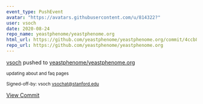 ```yaml
---
event_type: PushEvent
avatar: "https://avatars.githubusercontent.com/u/814322?"
user: vsoch
date: 2020-08-24
repo_name: yeastphenome/yeastphenome.org
html_url: https://github.com/yeastphenome/yeastphenome.org/commit/4ccb8f943d57156655bfee02ccf2228e2ec59b6f
repo_url: https://github.com/yeastphenome/yeastphenome.org
---
```


<a href='https://github.com/vsoch' target='_blank'>vsoch</a> pushed to <a href='https://github.com/yeastphenome/yeastphenome.org' target='_blank'>yeastphenome/yeastphenome.org</a>

<small>updating about and faq pages

Signed-off-by: vsoch <vsochat@stanford.edu></small>

<a href='https://github.com/yeastphenome/yeastphenome.org/commit/4ccb8f943d57156655bfee02ccf2228e2ec59b6f' target='_blank'>View Commit</a>